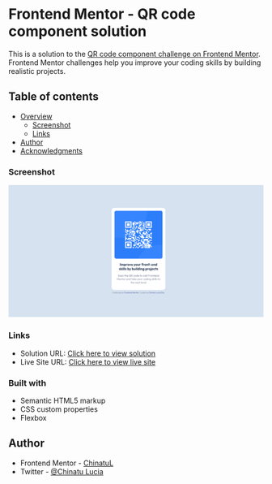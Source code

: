 # Frontend Mentor - QR code component solution

This is a solution to the [QR code component challenge on Frontend Mentor](https://www.frontendmentor.io/challenges/qr-code-component-iux_sIO_H). Frontend Mentor challenges help you improve your coding skills by building realistic projects.

## Table of contents

-   [Overview](#overview)
    -   [Screenshot](#screenshot)
    -   [Links](#links)
-   [Author](#author)
-   [Acknowledgments](#acknowledgments)

### Screenshot

![](./screenshots/desktop-design-screenshot.png)

### Links

-   Solution URL: [Click here to view solution](https://github.com/ChinatuL/QR-code-component-)
-   Live Site URL: [Click here to view live site](https://chinatul.github.io/QR-code-component-/)

### Built with

-   Semantic HTML5 markup
-   CSS custom properties
-   Flexbox

## Author

-   Frontend Mentor - [ChinatuL](https://www.frontendmentor.io/profile/ChinatuL)
-   Twitter - [@Chinatu Lucia](https://www.twitter.com/ChinatuLucia)
